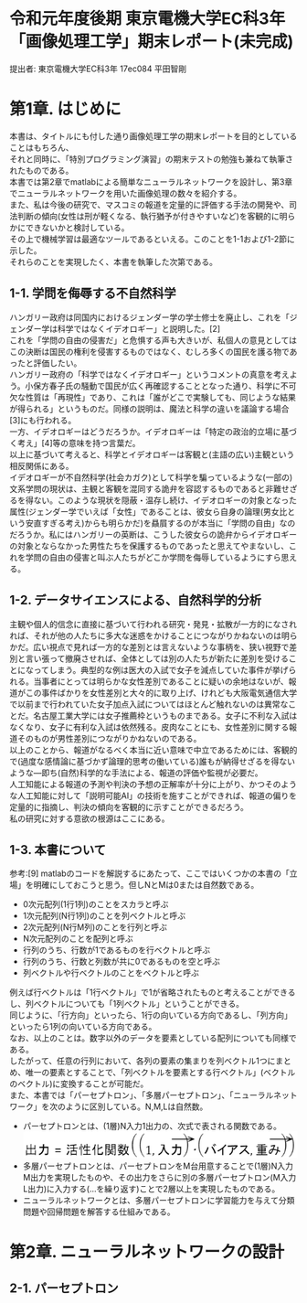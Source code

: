 <!-- this markdown file is written for github -->
# 令和元年度後期 東京電機大学EC科3年「画像処理工学」期末レポート(未完成)

提出者: 東京電機大学EC科3年 17ec084 平田智剛

# 第1章.  はじめに

本書は、タイトルにも付した通り画像処理工学の期末レポートを目的としていることはもちろん、  
それと同時に、「特別プログラミング演習」の期末テストの勉強も兼ねて執筆されたものである。  
本書では第2章でmatlabによる簡単なニューラルネットワークを設計し、第3章でニューラルネットワークを用いた画像処理の数々を紹介する。  
また、私は今後の研究で、マスコミの報道を定量的に評価する手法の開発や、司法判断の傾向(女性は刑が軽くなる、執行猶予が付きやすいなど)を客観的に明らかにできないかと検討している。  
その上で機械学習は最適なツールであるといえる。このことを1-1および1-2節に示した。  
それらのことを実現したく、本書を執筆した次第である。  

## 1-1.  学問を侮辱する不自然科学
ハンガリー政府は同国内におけるジェンダー学の学士修士を廃止し、これを「ジェンダー学は科学ではなくイデオロギー」と説明した。[2]  
これを「学問の自由の侵害だ」と危惧する声も大きいが、私個人の意見としてはこの決断は国民の権利を侵害するものではなく、むしろ多くの国民を護る物であったと評価したい。  
ハンガリー政府の「科学ではなくイデオロギー」というコメントの真意を考えよう。小保方春子氏の騒動で国民が広く再確認することとなった通り、科学に不可欠な性質は「再現性」であり、これは「誰がどこで実験しても、同じような結果が得られる」というものだ。同様の説明は、魔法と科学の違いを議論する場合[3]にも行われる。  
一方、イデオロギーはどうだろうか。イデオロギーは「特定の政治的立場に基づく考え」[4]等の意味を持つ言葉だ。  
以上に基づいて考えると、科学とイデオロギーは客観と(主語の広い)主観という相反関係にある。  
イデオロギーが不自然科学(社会カガク)として科学を騙っているような(一部の)文系学問の現状は、主観と客観を混同する詭弁を容認するものであると非難せざるを得ない。このような現状を隠蔽・温存し続け、イデオロギーの対象となった属性(ジェンダー学でいえば「女性」であることは、彼女ら自身の論理(男女比という安直すぎる考え)からも明らかだ)を贔屓するのが本当に「学問の自由」なのだろうか。私にはハンガリーの英断は、こうした彼女らの詭弁からイデオロギーの対象とならなかった男性たちを保護するものであったと思えてやまないし、これを学問の自由の侵害と叫ぶ人たちがどこか学問を侮辱しているようにすら思える。  

## 1-2.  データサイエンスによる、自然科学的分析
主観や個人的信念に直接に基づいて行われる研究・発見・拡散が一方的になされれば、それが他の人たちに多大な迷惑をかけることにつながりかねないのは明らかだ。広い視点で見れば一方的な差別とは言えないような事柄を、狭い視野で差別と言い張って撤廃させれば、全体としては別の人たちが新たに差別を受けることになってしまう。典型的な例は医大の入試で女子を減点していた事件が挙げられる。当事者にとっては明らかな女性差別であることに疑いの余地はないが、報道がこの事件ばかりを女性差別と大々的に取り上げ、けれども大阪電気通信大学で以前まで行われていた女子加点入試についてはほとんど触れないのは異常なことだ。名古屋工業大学には女子推薦枠というものまである。女子に不利な入試はなくなり、女子に有利な入試は依然残る。皮肉なことにも、女性差別に関する報道そのものが男性差別につながりかねないのである。  
以上のことから、報道がなるべく本当に近い意味で中立であるためには、客観的で(過度な感情論に基づかず論理的思考の働いている)誰もが納得せざるを得ないような―即ち(自然)科学的な手法による、報道の評価や監視が必要だ。  
人工知能による報道の予測や判決の予想の正解率が十分に上がり、かつそのような人工知能に対して「説明可能AI」の技術を施すことができれば、報道の偏りを定量的に指摘し、判決の傾向を客観的に示すことができるだろう。  
私の研究に対する意欲の根源はここにある。  

## 1-3.  本書について
参考:[9]
matlabのコードを解説するにあたって、ここではいくつかの本書の「立場」を明確にしておこうと思う。但しNとMは0または自然数である。

- 0次元配列(1行1列)のことをスカラと呼ぶ
- 1次元配列(N行1列)のことを列ベクトルと呼ぶ
- 2次元配列(N行M列)のことを行列と呼ぶ
- N次元配列のことを配列と呼ぶ
- 行列のうち、行数が1であるものを行ベクトルと呼ぶ
- 行列のうち、行数と列数が共に0であるものを空と呼ぶ
- 列ベクトルや行ベクトルのことをベクトルと呼ぶ

例えば行ベクトルは「1行ベクトル」で1が省略されたものと考えることができるし、列ベクトルについても「1列ベクトル」ということができる。  
同じように、「行方向」といったら、1行の向いている方向であるし、「列方向」といったら1列の向いている方向である。  
なお、以上のことは。数字以外のデータを要素としている配列についても同様である。  
したがって、任意の行列において、各列の要素の集まりを列ベクトル1つにまとめ、唯一の要素とすることで、「列ベクトルを要素とする行ベクトル」(ベクトルのベクトル)に変換することが可能だ。  
また、本書では「パーセプトロン」、「多層パーセプトロン」、「ニューラルネットワーク」を次のように区別している。N,M,Lは自然数。  

- パーセプトロンとは、(1層)N入力1出力の、次式で表される関数である。  ![](https://github.com/17ec084/lecture_image_processing/blob/master/report_content/1.png?raw=true)
- 多層パーセプトロンとは、パーセプトロンをM台用意することで(1層)N入力M出力を実現したものや、その出力をさらに別の多層パーセプトロン(M入力L出力)に入力する(...を繰り返す)ことで2層以上を実現したものである。  
- ニューラルネットワークとは、多層パーセプトロンに学習能力を与えて分類問題や回帰問題を解答する仕組みである。  


# 第2章.  ニューラルネットワークの設計
## 2-1. パーセプトロン

